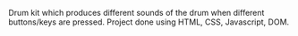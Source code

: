 Drum kit which produces different sounds of the drum when different buttons/keys are pressed.
Project done using HTML, CSS, Javascript, DOM.
